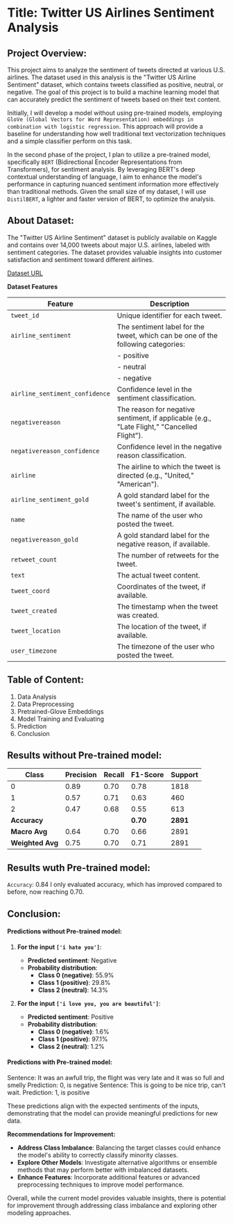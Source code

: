 # Title: Twitter US Airlines Sentiment Analysis

## Project Overview:

This project aims to analyze the sentiment of tweets directed at various U.S. airlines. The dataset used in this analysis is the "Twitter US Airline Sentiment" dataset, which contains tweets classified as positive, neutral, or negative. The goal of this project is to build a machine learning model that can accurately predict the sentiment of tweets based on their text content.

Initially, I will develop a model without using pre-trained models, employing `GloVe (Global Vectors for Word Representation) embeddings in combination with logistic regression`. This approach will provide a baseline for understanding how well traditional text vectorization techniques and a simple classifier perform on this task.

In the second phase of the project, I plan to utilize a pre-trained model, specifically `BERT` (Bidirectional Encoder Representations from Transformers), for sentiment analysis. By leveraging BERT's deep contextual understanding of language, I aim to enhance the model's performance in capturing nuanced sentiment information more effectively than traditional methods. Given the small size of my dataset, I will use `DistilBERT`, a lighter and faster version of BERT, to optimize the analysis.

## About Dataset:

The "Twitter US Airline Sentiment" dataset is publicly available on Kaggle and contains over 14,000 tweets about major U.S. airlines, labeled with sentiment categories. The dataset provides valuable insights into customer satisfaction and sentiment toward different airlines.

[Dataset URL](https://www.kaggle.com/datasets/crowdflower/twitter-airline-sentiment)

**Dataset Features**

| Feature                       | Description                                                                           |
|-------------------------------|---------------------------------------------------------------------------------------|
| `tweet_id`                    | Unique identifier for each tweet.                                                     |
| `airline_sentiment`           | The sentiment label for the tweet, which can be one of the following categories:      |
|                               | - positive                                                                           |
|                               | - neutral                                                                            |
|                               | - negative                                                                           |
| `airline_sentiment_confidence`| Confidence level in the sentiment classification.                                     |
| `negativereason`              | The reason for negative sentiment, if applicable (e.g., "Late Flight," "Cancelled Flight"). |
| `negativereason_confidence`   | Confidence level in the negative reason classification.                               |
| `airline`                     | The airline to which the tweet is directed (e.g., "United," "American").              |
| `airline_sentiment_gold`      | A gold standard label for the tweet's sentiment, if available.                        |
| `name`                        | The name of the user who posted the tweet.                                            |
| `negativereason_gold`         | A gold standard label for the negative reason, if available.                          |
| `retweet_count`               | The number of retweets for the tweet.                                                 |
| `text`                        | The actual tweet content.                                                             |
| `tweet_coord`                 | Coordinates of the tweet, if available.                                               |
| `tweet_created`               | The timestamp when the tweet was created.                                             |
| `tweet_location`              | The location of the tweet, if available.                                              |
| `user_timezone`               | The timezone of the user who posted the tweet.                                        |


## Table of Content:
1. Data Analysis
2. Data Preprocessing
3. Pretrained-Glove Embeddings
4. Model Training and Evaluating
5. Prediction
6. Conclusion


## Results without Pre-trained model:

| Class | Precision | Recall | F1-Score | Support |
|-------|-----------|--------|----------|---------|
| 0     | 0.89      | 0.70   | 0.78     | 1818    |
| 1     | 0.57      | 0.71   | 0.63     | 460     |
| 2     | 0.47      | 0.68   | 0.55     | 613     |
| **Accuracy** |  |  | **0.70** | **2891** |
| **Macro Avg** | 0.64 | 0.70   | 0.66     | 2891    |
| **Weighted Avg** | 0.75 | 0.70   | 0.71     | 2891    |

## Results wuth Pre-trained model:

`Accuracy`: 0.84
I only evaluated accuracy, which has improved compared to before, now reaching 0.70.

## Conclusion:

#### Predictions without Pre-trained model:

1. **For the input `['i hate you']`**:
   - **Predicted sentiment**: Negative
   - **Probability distribution**:
     - **Class 0 (negative)**: 55.9%
     - **Class 1 (positive)**: 29.8%
     - **Class 2 (neutral)**: 14.3%

2. **For the input `['i love you, you are beautiful']`**:
   - **Predicted sentiment**: Positive
   - **Probability distribution**:
     - **Class 0 (negative)**: 1.6%
     - **Class 1 (positive)**: 97.1%
     - **Class 2 (neutral)**: 1.2%
    
#### Predictions with Pre-trained model:

Sentence: It was an awfull trip, the flight was very late and it was so full and smelly
Prediction: 0, is negative
Sentence: This is going to be nice trip, can't wait.
Prediction: 1, is positive

These predictions align with the expected sentiments of the inputs, demonstrating that the model can provide meaningful predictions for new data.

**Recommendations for Improvement:**
- **Address Class Imbalance**: Balancing the target classes could enhance the model's ability to correctly classify minority classes.
- **Explore Other Models**: Investigate alternative algorithms or ensemble methods that may perform better with imbalanced datasets.
- **Enhance Features**: Incorporate additional features or advanced preprocessing techniques to improve model performance.

Overall, while the current model provides valuable insights, there is potential for improvement through addressing class imbalance and exploring other modeling approaches.
